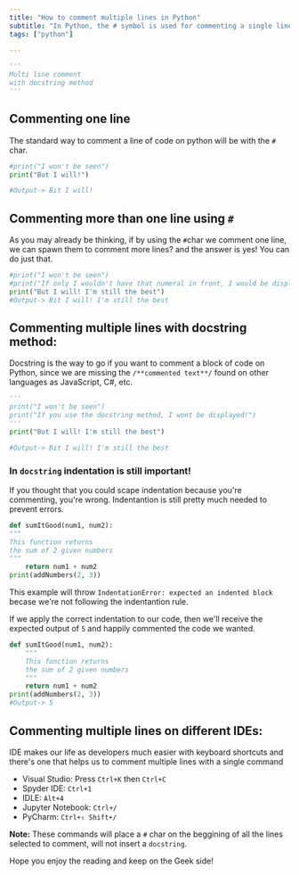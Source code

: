 ```yaml
---
title: "How to comment multiple lines in Python"
subtitle: "In Python, the # symbol is used for commenting a single line of code. It´s possible to use this character to comment multiple lines, but you'll need to put one by one. If we want to comment multiple lines in a more simple way, then we use the 'docstring' method."
tags: ["python"]

---
```


```python
'''
Multi line comment 
with docstring method
'''
```

## Commenting one line

The standard way to comment a line of code on python will be with the `#` char. 

```python
#print("I won't be seen")
print("But I will!")

#Output-> Bit I will!
```

## Commenting more than one line using `#`

As you may already be thinking, if by using the `#`char we comment one line, we can spawn them to comment more lines? and the answer is yes! You can do just that.

```python
#print("I won't be seen")
#print("If only I wouldn't have that numeral in front, I would be displayed")
print("But I will! I'm still the best")
#Output-> Bit I will! I'm still the best
```

## Commenting multiple lines with docstring method:

Docstring is the way to go if you want to comment a block of code on Python, since we are missing the `/**commented text**/` found on other languages as JavaScript, C#, etc.

```python
'''
print("I won't be seen")
print("If you use the docstring method, I wont be displayed!")
'''
print("But I will! I'm still the best")

#Output-> Bit I will! I'm still the best
```

### In `docstring` indentation is still important!

If you thought that you could scape indentation because you're commenting, you're wrong. Indentantion is still pretty much needed to prevent errors.

```python
def sumItGood(num1, num2):
"""
This function returns
the sum of 2 given numbers
"""
    return num1 + num2
print(addNumbers(2, 3))
```
This example will throw `IndentationError: expected an indented block` becase we're not following the indentantion rule.

If we apply the correct indentation to our code, then we'll receive the expected output of `5` and happily commented the code we wanted.

```python
def sumItGood(num1, num2):
	"""
	This function returns
	the sum of 2 given numbers
	"""
    return num1 + num2
print(addNumbers(2, 3))
#Output-> 5
```

## Commenting multiple lines on different IDEs:

IDE makes our life as developers much easier with keyboard shortcuts and there's one that helps us to comment multiple lines with a single command

- Visual Studio: Press `Ctrl+K` then `Ctrl+C`
- Spyder IDE: `Ctrl+1`
- IDLE: `Alt+4`
- Jupyter Notebook: `Ctrl+/`
- PyCharm: `Ctrl+⇧ Shift+/`

**Note:** These commands will place a `#` char on the beggining of all the lines selected to comment, will not insert a `docstring`.

Hope you enjoy the reading and keep on the Geek side!
